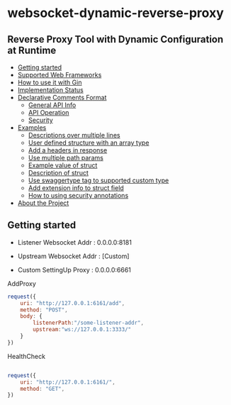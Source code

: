 # websocket-dynamic-reverse-proxy


## Reverse Proxy Tool with Dynamic Configuration at Runtime


 - [Getting started](#getting-started)
 - [Supported Web Frameworks](#supported-web-frameworks)
 - [How to use it with Gin](#how-to-use-it-with-gin)
 - [Implementation Status](#implementation-status)
 - [Declarative Comments Format](#declarative-comments-format)
	- [General API Info](#general-api-info)
	- [API Operation](#api-operation)
	- [Security](#security)
 - [Examples](#examples)
	- [Descriptions over multiple lines](#descriptions-over-multiple-lines)
	- [User defined structure with an array type](#user-defined-structure-with-an-array-type)
	- [Add a headers in response](#add-a-headers-in-response) 
	- [Use multiple path params](#use-multiple-path-params)
	- [Example value of struct](#example-value-of-struct)
	- [Description of struct](#description-of-struct)
	- [Use swaggertype tag to supported custom type](#use-swaggertype-tag-to-supported-custom-type)
	- [Add extension info to struct field](#add-extension-info-to-struct-field)
	- [How to using security annotations](#how-to-using-security-annotations)
- [About the Project](#about-the-project)

## Getting started



- Listener Websocket Addr : 0.0.0.0:8181

- Upstream Websocket Addr : [Custom]

- Custom SettingUp Proxy :  0.0.0.0:6661

AddProxy
```javascript
request({
    uri: "http://127.0.0.1:6161/add",
    method: "POST",
    body: {
        listenerPath:"/some-listener-addr",
        upstream:"ws://127.0.0.1:3333/"
    }
})
```


HealthCheck
```javascript

request({
    uri: "http://127.0.0.1:6161/",
    method: "GET",
})
```
